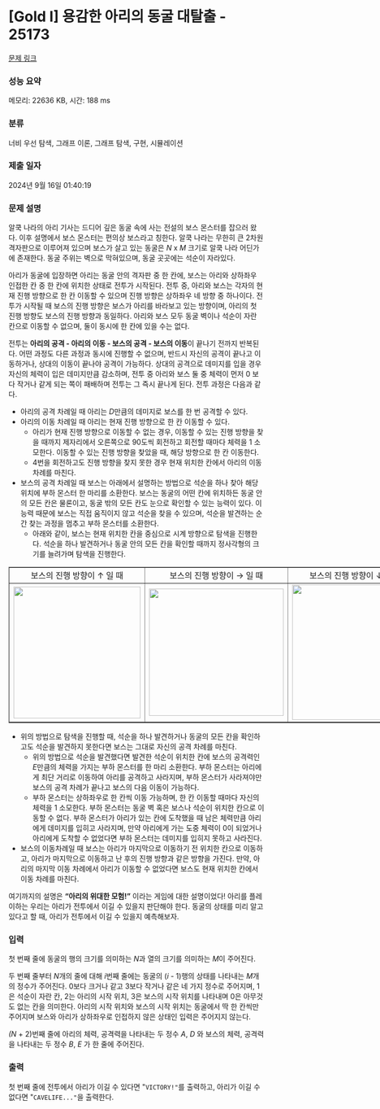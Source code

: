 # [Gold I] 용감한 아리의 동굴 대탈출 - 25173 

[문제 링크](https://www.acmicpc.net/problem/25173) 

### 성능 요약

메모리: 22636 KB, 시간: 188 ms

### 분류

너비 우선 탐색, 그래프 이론, 그래프 탐색, 구현, 시뮬레이션

### 제출 일자

2024년 9월 16일 01:40:19

### 문제 설명

<p>알쿡 나라의 아리 기사는 드디어 깊은 동굴 속에 사는 전설의 보스 몬스터를 잡으러 왔다. 이후 설명에서 보스 몬스터는 편의상 보스라고 칭한다. 알쿡 나라는 무한히 큰 2차원 격자판으로 이루어져 있으며 보스가 살고 있는 동굴은 <em>N</em> x <em>M</em> 크기로 알쿡 나라 어딘가에 존재한다. 동굴 주위는 벽으로 막혀있으며, 동굴 곳곳에는 석순이 자라있다.</p>

<p>아리가 동굴에 입장하면 아리는 동굴 안의 격자판 중 한 칸에, 보스는 아리와 상하좌우 인접한 칸 중 한 칸에 위치한 상태로 전투가 시작된다. 전투 중, 아리와 보스는 각자의 현재 진행 방향으로 한 칸 이동할 수 있으며 진행 방향은 상하좌우 네 방향 중 하나이다. 전투가 시작될 때 보스의 진행 방향은 보스가 아리를 바라보고 있는 방향이며, 아리의 첫 진행 방향도 보스의 진행 방향과 동일하다. 아리와 보스 모두 동굴 벽이나 석순이 자란 칸으로 이동할 수 없으며, 둘이 동시에 한 칸에 있을 수는 없다.</p>

<p>전투는 <strong>아리의 공격 - 아리의 이동 - 보스의 공격 - 보스의 이동</strong>이 끝나기 전까지 반복된다. 어떤 과정도 다른 과정과 동시에 진행할 수 없으며, 반드시 자신의 공격이 끝나고 이동하거나, 상대의 이동이 끝나야 공격이 가능하다. 상대의 공격으로 데미지를 입을 경우 자신의 체력이 입은 데미지만큼 감소하며, 전투 중 아리와 보스 둘 중 체력이 먼저 0 보다 작거나 같게 되는 쪽이 패배하며 전투는 그 즉시 끝나게 된다. 전투 과정은 다음과 같다.</p>

<ul>
	<li>아리의 공격 차례일 때 아리는 <em>D</em>만큼의 데미지로 보스를 한 번 공격할 수 있다.</li>
	<li>아리의 이동 차례일 때 아리는 현재 진행 방향으로 한 칸 이동할 수 있다.
	<ul>
		<li>아리가 현재 진행 방향으로 이동할 수 없는 경우, 이동할 수 있는 진행 방향을 찾을 때까지 제자리에서 오른쪽으로 90도씩 회전하고 회전할 때마다 체력을 1 소모한다. 이동할 수 있는 진행 방향을 찾았을 때, 해당 방향으로 한 칸 이동한다.</li>
		<li>4번을 회전하고도 진행 방향을 찾지 못한 경우 현재 위치한 칸에서 아리의 이동 차례를 마친다.</li>
	</ul>
	</li>
	<li>보스의 공격 차례일 때 보스는 아래에서 설명하는 방법으로 석순을 하나 찾아 해당 위치에 부하 몬스터 한 마리를 소환한다. 보스는 동굴의 어떤 칸에 위치하든 동굴 안의 모든 칸은 물론이고, 동굴 밖의 모든 칸도 눈으로 확인할 수 있는 능력이 있다. 이 능력 때문에 보스는 직접 움직이지 않고 석순을 찾을 수 있으며, 석순을 발견하는 순간 찾는 과정을 멈추고 부하 몬스터를 소환한다.
	<ul>
		<li>아래와 같이, 보스는 현재 위치한 칸을 중심으로 시계 방향으로 탐색을 진행한다. 석순을 하나 발견하거나 동굴 안의 모든 칸을 확인할 때까지 정사각형의 크기를 늘려가며 탐색을 진행한다.</li>
	</ul>
	</li>
</ul>

<table align="center" border="1" cellpadding="1" cellspacing="1" class="table table-bordered" style="width: 1400px;">
	<tbody>
		<tr>
			<td style="text-align: center;">보스의 진행 방향이 ↑ 일 때</td>
			<td style="text-align: center;">보스의 진행 방향이 → 일 때</td>
			<td style="text-align: center;">보스의 진행 방향이 ↓ 일 때</td>
			<td style="text-align: center;">보스의 진행 방향이 ← 일 때</td>
		</tr>
		<tr>
			<td style="text-align: center;"><img alt="" src="https://upload.acmicpc.net/e4dd6817-6b86-46ba-aac0-09caf5be4639/" style="width: 250px; height: 259px;"></td>
			<td style="text-align: center;"><img alt="" src="https://upload.acmicpc.net/f7b45904-823d-40e4-90f0-7e5932a2a666/" style="width: 265px; height: 250px;"></td>
			<td style="text-align: center;"><img alt="" src="https://upload.acmicpc.net/783affa2-7eb7-45a4-85fd-6b2dd2625921/" style="width: 250px; height: 266px;"></td>
			<td style="text-align: center;"><img alt="" src="https://upload.acmicpc.net/752f5a08-59e1-427b-88d8-4c2ca4c09c80/" style="width: 263px; height: 250px;"></td>
		</tr>
	</tbody>
</table>

<ul>
	<li>위의 방법으로 탐색을 진행할 때, 석순을 하나 발견하거나 동굴의 모든 칸을 확인하고도 석순을 발견하지 못한다면 보스는 그대로 자신의 공격 차례를 마친다.
	<ul>
		<li>위의 방법으로 석순을 발견했다면 발견한 석순이 위치한 칸에 보스의 공격력인 <em>E</em>만큼의 체력을 가지는 부하 몬스터를 한 마리 소환한다. 부하 몬스터는 아리에게 최단 거리로 이동하여 아리를 공격하고 사라지며, 부하 몬스터가 사라져야만 보스의 공격 차례가 끝나고 보스의 다음 이동이 가능하다.</li>
		<li>부하 몬스터는 상하좌우로 한 칸씩 이동 가능하며, 한 칸 이동할 때마다 자신의 체력을 1 소모한다. 부하 몬스터는 동굴 벽 혹은 보스나 석순이 위치한 칸으로 이동할 수 없다. 부하 몬스터가 아리가 있는 칸에 도착했을 때 남은 체력만큼 아리에게 데미지를 입히고 사라지며, 만약 아리에게 가는 도중 체력이 0이 되었거나 아리에게 도착할 수 없었다면 부하 몬스터는 데미지를 입히지 못하고 사라진다.</li>
	</ul>
	</li>
	<li>보스의 이동차례일 때 보스는 아리가 마지막으로 이동하기 전 위치한 칸으로 이동하고, 아리가 마지막으로 이동하고 난 후의 진행 방향과 같은 방향을 가진다. 만약, 아리의 마지막 이동 차례에서 아리가 이동할 수 없었다면 보스도 현재 위치한 칸에서 이동 차례를 마친다.</li>
</ul>

<p>여기까지의 설명은 <strong>“아리의 위대한 모험!”</strong> 이라는 게임에 대한 설명이었다! 아리를 플레이하는 우리는 아리가 전투에서 이길 수 있을지 판단해야 한다. 동굴의 상태를 미리 알고 있다고 할 때, 아리가 전투에서 이길 수 있을지 예측해보자.</p>

### 입력 

 <p>첫 번째 줄에 동굴의 행의 크기를 의미하는 <em>N</em>과 열의 크기를 의미하는 <em>M</em>이 주어진다.</p>

<p>두 번째 줄부터 <em>N</em>개의 줄에 대해 <em>i</em>번째 줄에는 동굴의 (<em>i</em> - 1)행의 상태를 나타내는 <em>M</em>개의 정수가 주어진다. 0보다 크거나 같고 3보다 작거나 같은 네 가지 정수로 주어지며, 1은 석순이 자란 칸, 2는 아리의 시작 위치, 3은 보스의 시작 위치를 나타내며 0은 아무것도 없는 칸을 의미한다. 아리의 시작 위치와 보스의 시작 위치는 동굴에서 딱 한 칸씩만 주어지며 보스와 아리가 상하좌우로 인접하지 않은 상태인 입력은 주어지지 않는다.</p>

<p><em>(N</em> + 2)번째 줄에 아리의 체력, 공격력을 나타내는 두 정수 <em>A</em>, <em>D</em> 와 보스의 체력, 공격력을 나타내는 두 정수 <em>B</em>, <em>E</em> 가 한 줄에 주어진다.</p>

### 출력 

 <p>첫 번째 줄에 전투에서 아리가 이길 수 있다면 "<code>VICTORY!"</code>를 출력하고, 아리가 이길 수 없다면 "<code>CAVELIFE..."</code>을 출력한다.</p>

